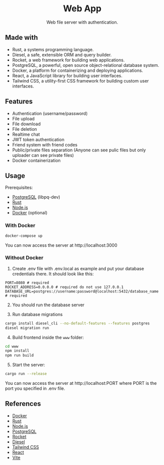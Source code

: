 <p align="center">
    <h1 align="center">Web App</h1>
    <p align="center">
        Web file server with authentication. 
    </p>
</p>

## Made with

- Rust, a systems programming language.
- Diesel, a safe, extensible ORM and query builder.
- Rocket, a web framework for building web applications.
- PostgreSQL, a powerful, open source object-relational database system.
- Docker, a platform for containerizing and deploying applications.
- React, a JavaScript library for building user interfaces.
- Tailwind CSS, a utility-first CSS framework for building custom user interfaces.

## Features

- Authentication (username/password)
- File upload
- File download
- File deletion
- Realtime chat
- JWT token authentication
- Friend system with friend codes
- Public/private files separation (Anyone can see pulic files but only uploader can see private files)
- Docker containerization

## Usage

Prerequisites:

- [PostgreSQL](https://www.postgresql.org) (libpq-dev)
- [Rust](https://www.rust-lang.org/tools/install)
- [Node.js](https://nodejs.org/en/)
- [Docker](https://www.docker.com) (optional)

### With Docker

```bash
docker-compose up
```

You can now access the server at http://localhost:3000

### Without Docker

1. Create .env file with .env.local as example and put your database credentials there. It should look like this:

```env
PORT=8080 # required
ROCKET_ADDRESS=0.0.0.0 # required do not use 127.0.0.1
DATABASE_URL=postgres://username:password@localhost:5432/database_name # required
```

2. You should run the database server

3. Run database migrations

```bash
cargo install diesel_cli --no-default-features --features postgres
diesel migration run
```

4. Build frontend inside the `www` folder:

```bash
cd www
npm install
npm run build
```

5. Start the server:

```bash
cargo run --release
```

You can now access the server at http://localhost:PORT where PORT is the port you specified in .env file.

## References

- [Docker](https://www.docker.com)
- [Rust](https://www.rust-lang.org)
- [Node.js](https://nodejs.org/en/)
- [PostgreSQL](https://www.postgresql.org)
- [Rocket](https://rocket.rs)
- [Diesel](https://diesel.rs)
- [Tailwind CSS](https://tailwindcss.com)
- [React](https://reactjs.org)
- [Vite](https://vitejs.dev)
